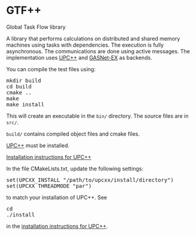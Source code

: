 # GTF++
Global Task Flow library

A library that performs calculations on distributed and shared memory machines using tasks with dependencies. The execution is fully asynchronous. The communications are done using active messages. The implementation uses [UPC++](https://bitbucket.org/berkeleylab/upcxx/wiki/Home) and [GASNet-EX](https://gasnet.lbl.gov/) as backends.

You can compile the test files using:
<pre>
mkdir build
cd build
cmake ..
make
make install
</pre>
This will create an executable in the `bin/` directory. The source files are in `src/`. 

`build/` contains compiled object files and cmake files.

[UPC++](https://bitbucket.org/berkeleylab/upcxx/wiki/Home) must be installed.

[Installation instructions for UPC++](https://bitbucket.org/berkeleylab/upcxx/wiki/INSTALL.md)

In the file CMakeLists.txt, update the following settings:
<pre>
set(UPCXX_INSTALL "/path/to/upcxx/install/directory")
set(UPCXX_THREADMODE "par")
</pre>
to match your installation of UPC++. See
<pre>
cd <upcxx-source-path>
./install <upcxx-install-path>
</pre>
in the [installation instructions for UPC++](https://bitbucket.org/berkeleylab/upcxx/wiki/INSTALL.md).

